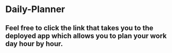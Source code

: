 # Daily-Planner 
## Feel free to click the link that takes you to the deployed app which allows you to plan your work day hour by hour. 